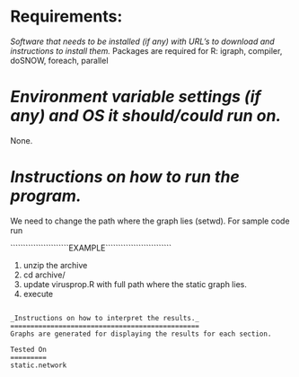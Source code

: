 Requirements:
============
*Software that needs to be installed (if any) with URL’s to download and instructions to install them.* 
Packages are required for R: igraph, compiler, doSNOW, foreach, parallel

_Environment variable settings (if any) and OS it should/could run on._
=======================================================================
None.

_Instructions on how to run the program._
=========================================
We need to change the path where the graph lies (setwd). 
For sample code run 

```````````````````````EXAMPLE``````````````````````````
1. unzip the archive
2. cd archive/
3. update virusprop.R with full path where the static graph lies.
4. execute
````````````````````````````````````````````````````````

_Instructions on how to interpret the results._
===============================================
Graphs are generated for displaying the results for each section.

Tested On 
=========
static.network
